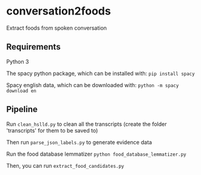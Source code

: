 # conversation2foods
 Extract foods from spoken conversation

## Requirements
Python 3

The spacy python package, which can be installed with: `pip install spacy`

Spacy english data, which can be downloaded with: `python -m spacy download en`

## Pipeline

Run `clean_hslld.py` to clean all the transcripts (create the folder 'transcripts' for them to be saved to)

Then run `parse_json_labels.py` to generate evidence data

Run the food database lemmatizer
`python food_database_lemmatizer.py`

Then, you can run `extract_food_candidates.py`
